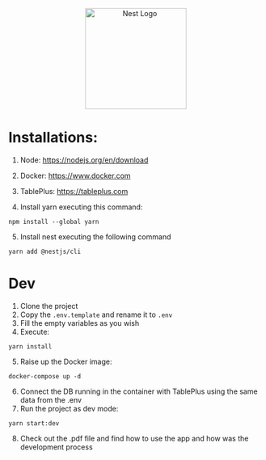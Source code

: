 <p align="center">
  <a href="http://nestjs.com/" target="blank"><img src="https://nestjs.com/img/logo-small.svg" width="200" alt="Nest Logo" /></a>
</p>


# Installations: 

1. Node: https://nodejs.org/en/download
2. Docker: https://www.docker.com
3. TablePlus: https://tableplus.com

4. Install yarn executing this command:
```
npm install --global yarn
```
5. Install nest executing the following command
```
yarn add @nestjs/cli
```

# Dev

1. Clone the project
2. Copy the ```.env.template``` and rename it to ```.env```
3. Fill the empty variables as you wish
4. Execute:
```
yarn install
```
5. Raise up the Docker image:
```
docker-compose up -d
```
6. Connect the DB running in the container with TablePlus using the same data from the .env
7. Run the project as dev mode:
```
yarn start:dev
```

8. Check out the .pdf file and find how to use the app and how was the development process

